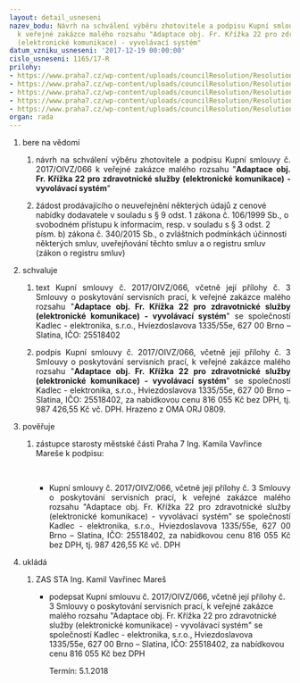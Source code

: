 ```yaml
---
layout: detail_usneseni
nazev_bodu: Návrh na schválení výběru zhotovitele a podpisu Kupní smlouvy č. 2017/OIVZ/066
  k veřejné zakázce malého rozsahu "Adaptace obj. Fr. Křížka 22 pro zdravotnické služby
  (elektronické komunikace) - vyvolávací systém"
datum_vzniku_usneseni: '2017-12-19 00:00:00'
cislo_usneseni: 1165/17-R
prilohy:
- https://www.praha7.cz/wp-content/uploads/councilResolution/Resolutions/29664/export/1Duvodovazprava~310886.docx
- https://www.praha7.cz/wp-content/uploads/councilResolution/Resolutions/29664/export/8Vyzvakpodaninabidky~310879.pdf
- https://www.praha7.cz/wp-content/uploads/councilResolution/Resolutions/29664/export/9VypisORKadlec~310878.pdf
- https://www.praha7.cz/wp-content/uploads/councilResolution/Resolutions/29664/export/10UdajezregistruplatcuDPH~310877.pdf
- https://www.praha7.cz/wp-content/uploads/councilResolution/Resolutions/29664/export/export~311638.pdf
organ: rada
---
```

<ol id="urzList" class="urzList_view"><li id="" class="urzClass1"><span name="1">bere na vědomí</span><ol class="urzOlClass"><li style="text-align: justify;" id="" class="urzClass2"><span><p style="text-align: justify;" data-mce-style="text-align: justify;">návrh na schválení výběru zhotovitele a podpisu Kupní smlouvy č. 2017/OIVZ/066 k veřejné zakázce malého rozsahu "<strong>Adaptace obj. Fr. Křížka 22 pro zdravotnické služby (elektronické komunikace) - vyvolávací systém</strong>"</p></span></li><li class="urzClass2" id="" style="text-align: left;"><span><p>žádost prodávajícího o neuveřejnění některých údajů z cenové nabídky dodavatele v souladu s § 9 odst. 1 zákona č. 106/1999 Sb., o svobodném přístupu k informacím, resp. v souladu s § 3 odst. 2 písm. b) zákona č. 340/2015 Sb., o zvláštních podmínkách účinnosti některých smluv, uveřejňování těchto smluv a o registru smluv (zákon o registru smluv) </p></span></li></ol></li><li id="" class="urzClass1"><span name="24">schvaluje</span><ol class="urzOlClass"><li style="text-align: justify;" id="" class="urzClass2"><span><p style="text-align: justify;" data-mce-style="text-align: justify;">text Kupní smlouvy č. 2017/OIVZ/066,&nbsp;včetně její přílohy č. 3 Smlouvy o poskytování servisních prací, k veřejné zakázce malého rozsahu "<strong>Adaptace obj. Fr. Křížka 22 pro zdravotnické služby (elektronické komunikace) - vyvolávací systém</strong>" se společností Kadlec - elektronika, s.r.o., Hviezdoslavova 1335/55e, 627 00 Brno – Slatina, IČO: 25518402<br></p></span></li><li style="text-align: justify;" id="" class="urzClass2"><span><p style="text-align: justify;" data-mce-style="text-align: justify;">podpis Kupní smlouvy č. 2017/OIVZ/066, včetně její přílohy č. 3 Smlouvy o poskytování servisních prací, k veřejné zakázce malého rozsahu "<strong>Adaptace obj. Fr. Křížka 22 pro zdravotnické služby (elektronické komunikace) - vyvolávací systém</strong>" se společností Kadlec - elektronika, s.r.o., Hviezdoslavova 1335/55e, 627 00 Brno – Slatina, IČO: 25518402, za nabídkovou cenu 816 055 Kč bez DPH, tj. 987 426,55 Kč vč. DPH. Hrazeno z OMA ORJ 0809.</p></span></li></ol></li><li id="" class="urzClass1"><span name="16">pověřuje</span><ol class="urzOlClass"><li style="text-align: left;" id="" class="urzClass2"><span><p>zástupce starosty městské části Praha 7 Ing. Kamila Vavřince Mareše k podpisu:</p><p><br></p></span><ul class="urzUlClass" id=""><li style="text-align: justify;" id="" class="urzClass3"><span><p style="text-align: justify;" data-mce-style="text-align: justify;">Kupní smlouvy č. 2017/OIVZ/066,&nbsp;včetně její přílohy č. 3 Smlouvy o poskytování servisních prací, k veřejné zakázce malého rozsahu "Adaptace obj. Fr. Křížka 22 pro zdravotnické služby (elektronické komunikace) - vyvolávací systém" se společností Kadlec - elektronika, s.r.o., Hviezdoslavova 1335/55e, 627 00 Brno – Slatina, IČO: 25518402, za nabídkovou cenu 816 055 Kč bez DPH, tj. 987 426,55 Kč vč. DPH<br></p></span></li></ul></li></ol></li><li class="urzClass1" id="urzUkoly"><span name="1">ukládá</span><ol class="urzOlClass"><li class="urzClass2"><span><p>ZAS STA Ing. Kamil Vavřinec Mareš</p></span><ul class="urzUlClass"><li class="urzClass3"><span><p>podepsat Kupní smlouvu č. 2017/OIVZ/066, včetně její přílohy č. 3 Smlouvy o poskytování servisních prací, k veřejné zakázce malého rozsahu "Adaptace obj. Fr. Křížka 22 pro zdravotnické služby (elektronické komunikace) - vyvolávací systém" se společností Kadlec - elektronika, s.r.o., Hviezdoslavova 1335/55e, 627 00 Brno – Slatina, IČO: 25518402, za nabídkovou cenu 816 055 Kč bez DPH</p></span><span class="urzUkolTermin">  Termín:&nbsp;5.1.2018</span></li></ul></li></ol></li></ol>
